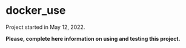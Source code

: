 # docker_use

Project started in May 12, 2022.

**Please, complete here information on using and testing this project.**